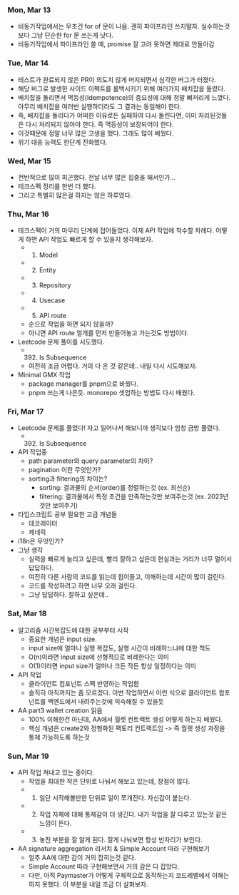 ### Mon, Mar 13

- 비동기작업에서는 무조건 for of 문이 나음. 괜히 파이프라인 쓰지말자. 실수하는것보다 그냥 단순한 for 문 쓰는게 낫다.
- 비동기작업에서 파이프라인 쓸 때, promise 잘 고려 못하면 제대로 안돌아감

### Tue, Mar 14

- 테스트가 완료되지 않은 PR이 의도치 않게 머지되면서 심각한 버그가 터졌다.
- 해당 버그로 발생한 사이드 이펙트를 롤백시키기 위해 여러가지 배치잡을 돌렸다.
- 배치잡을 돌리면서 멱등성(Idempotence)의 중요성에 대해 정말 뼈저리게 느꼈다. 아무리 배치잡을 여러번 실행하더라도 그 결과는 동일해야 한다.
- 즉, 배치잡을 돌리다가 어떠한 이유로든 실패하여 다시 돌린다면, 이미 처리된것들은 다시 처리되지 않아야 한다. 즉 멱등성이 보장되어야 한다.
- 이것때문에 정말 너무 많은 고생을 했다. 그래도 많이 배웠다.
- 위기 대응 능력도 한단계 진화했다.

### Wed, Mar 15

- 전반적으로 많이 피곤했다. 전날 너무 많은 집중을 해서인가...
- 테크스펙 정리를 한번 더 했다.
- 그리고 특별히 많은걸 하지는 않은 하루였다.

### Thu, Mar 16

- 테크스펙이 거의 마무리 단계에 접어들었다. 이제 API 작업에 착수할 차례다. 어떻게 하면 API 작업도 빠르게 할 수 있을지 생각해보자.
  - 1. Model
  - 2. Entity
  - 3. Repository
  - 4. Usecase
  - 5. API route
  - 순으로 작업을 하면 되지 않을까?
  - 아니면 API route 얼개를 먼저 만들어놓고 가는것도 방법이다.
- Leetcode 문제 풀이를 시도했다.
  - 392.  Is Subsequence
  - 여전히 조금 어렵다. 거의 다 온 것 같은데.. 내일 다시 시도해보자.
- Minimal GMX 작업
  - package manager를 pnpm으로 바꿨다.
  - pnpm 쓰는게 나은듯. monorepo 셋업하는 방법도 다시 배웠다.

### Fri, Mar 17

- Leetcode 문제를 풀었다! 자고 일어나서 해보니까 생각보다 엄청 금방 풀렸다.
  - 392.  Is Subsequence
- API 작업중
  - path parameter와 query parameter의 차이?
  - pagination 이란 무엇인가?
  - sorting과 filtering의 차이는?
    - sorting: 결과물의 순서(order)를 정렬하는것 (ex. 최신순)
    - filtering: 결과물에서 특정 조건을 만족하는것만 보여주는것 (ex. 2023년 것만 보여주기)
- 타입스크립트 공부 필요한 고급 개념들
  - 데코레이터
  - 제네릭
- i18n은 무엇인가?
- 그냥 생각
  - 실력을 빠르게 늘리고 싶은데, 빨리 잘하고 싶은데 현실과는 거리가 너무 멀어서 답답하다.
  - 여전히 다른 사람의 코드를 읽는데 힘이들고, 이해하는데 시간이 많이 걸린다.
  - 코드를 작성하려고 하면 너무 오래 걸린다.
  - 그냥 답답하다. 잘하고 싶은데..

### Sat, Mar 18

- 알고리즘 시간복잡도에 대한 공부부터 시작
  - 중요한 개념은 input size.
  - input size에 얼마나 실행 복잡도, 실행 시간이 비례하느냐에 대한 척도
  - O(n)이라면 input size에 선형적으로 비례한다는 의미
  - O(1)이라면 input size가 얼마나 크든 작든 항상 일정하다는 의미
- API 작업
  - 클라이언트 컴포넌트 스펙 반영하는 작업함
  - 솔직히 아직까지는 좀 모르겠다. 이번 작업하면서 이런 식으로 클라이언트 컴포넌트를 백엔드에서 내려주는것에 익숙해질 수 있을듯
- AA part3 wallet creation 읽음
  - 100% 이해한건 아닌데, AA에서 월렛 컨트랙트 생성 어떻게 하는지 배웠다.
  - 핵심 개념은 create2와 정형화된 팩토리 컨트랙트임 -> 즉 월렛 생성 과정을 통제 가능하도록 하는것

### Sun, Mar 19

- API 작업 쳐내고 있는 중이다.
  - 작업을 최대한 작은 단위로 나눠서 해보고 있는데, 장점이 많다.
  - 1. 일단 시작해볼만한 단위로 일이 쪼개진다. 자신감이 붙는다.
  - 2. 작업 자체에 대해 통제감이 더 생긴다. 내가 작업을 잘 다루고 있는것 같은 느낌이 든다.
  - 3. 놓친 부분을 잘 알게 된다. 잘게 나눠보면 항상 빈자리가 보인다.
- AA signature aggregation 리서치 & Simple Account 따라 구현해보기
  - 얼추 AA에 대한 감이 거의 잡히는것 같다.
  - Simple Account 따라 구현해보면서 거의 감은 다 잡았다.
  - 다만, 아직 Paymaster가 어떻게 구체적으로 동작하는지 코드레벨에서 이해는 하지 못했다. 이 부분을 내일 조금 더 살펴보자.
